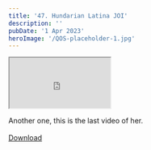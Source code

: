 ```yaml
---
title: '47. Hundarian Latina JOI'
description: ''
pubDate: '1 Apr 2023'
heroImage: '/QOS-placeholder-1.jpg'
---
```

<iframe src="https://drive.google.com/file/d/1dN4Xo7SRiI8mD_csviBFpoC2jnsP_0j5/preview" width="200" height="100" allow="autoplay" allowfullscreen="allowfullscreen"></iframe>

Another one, this is the last video of her.
<br>
<br>
<a class="read_more" href="https://drive.google.com/file/d/1dN4Xo7SRiI8mD_csviBFpoC2jnsP_0j5/view?usp=sharing">Download</a>